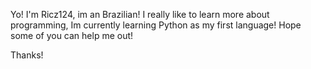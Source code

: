Yo! I'm Ricz124, im an Brazilian!
I really like to learn more about programming,
Im currently learning Python as my first language!
Hope some of you can help me out!

Thanks!
